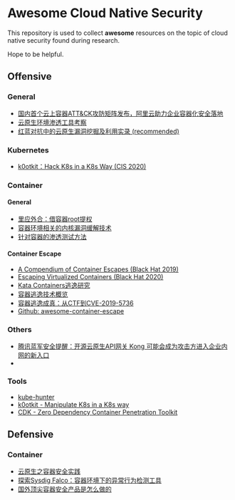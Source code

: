 # Awesome Cloud Native Security

This repository is used to collect **awesome** resources on the topic of cloud native security found during research.

Hope to be helpful.

## Offensive

### General

- [国内首个云上容器ATT&CK攻防矩阵发布，阿里云助力企业容器化安全落地](https://developer.aliyun.com/article/765449)
- [云原生环境渗透工具考察](https://wohin.me/yun-yuan-sheng-huan-jing-shen-tou-xiang-guan-gong-ju-kao-cha/)
- [红蓝对抗中的云原生漏洞挖掘及利用实录 (recommended)](https://mp.weixin.qq.com/s/Aq8RrH34PTkmF8lKzdY38g)

### Kubernetes

- [k0otkit：Hack K8s in a K8s Way (CIS 2020)](https://wohin.me/k0otkit-hack-k8s-in-a-k8s-way/)

### Container

#### General

- [里应外合：借容器root提权](https://wohin.me/li-ying-wai-he-jie-zhu-rong-qi-root/)
- [容器环境相关的内核漏洞缓解技术](https://wohin.me/rong-qi-huan-jing-xiang-guan-de-nei-he-lou-dong-huan-jie-ji-zhu/)
- [针对容器的渗透测试方法](https://wohin.me/zhen-dui-rong-qi-de-shen-tou-ce-shi-fang-fa/)

#### Container Escape

- [A Compendium of Container Escapes (Black Hat 2019)](https://capsule8.com/assets/ug/us-19-Edwards-Compendium-Of-Container-Escapes.pdf)
- [Escaping Virtualized Containers (Black Hat 2020)](https://i.blackhat.com/USA-20/Thursday/us-20-Avrahami-Escaping-Virtualized-Containers.pdf)
- [Kata Containers逃逸研究](https://wohin.me/kata-containerstao-yi-yan-jiu/)
- [容器逃逸技术概览](https://wohin.me/rong-qi-tao-yi-gong-fang-xi-lie-yi-tao-yi-ji-zhu-gai-lan/)
- [容器逃逸成真：从CTF到CVE-2019-5736](https://wohin.me/rong-qi-tao-yi-cheng-zhen-cong-ctfjie-ti-dao-cve-2019-5736lou-dong-wa-jue-fen-xi/)
- [Github: awesome-container-escape](https://github.com/brant-ruan/awesome-container-escape)

### Others

- [腾讯蓝军安全提醒：开源云原生API网关 Kong 可能会成为攻击方进入企业内网的新入口](https://security.tencent.com/index.php/announcement/msg/193)
- []()

### Tools

- [kube-hunter](https://github.com/aquasecurity/kube-hunter)
- [k0otkit - Manipulate K8s in a K8s way](https://github.com/brant-ruan/k0otkit)
- [CDK - Zero Dependency Container Penetration Toolkit](https://github.com/cdk-team/CDK)

## Defensive

### Container

- [云原生之容器安全实践](https://tech.meituan.com/2020/03/12/cloud-native-security.html)
- [探索Sysdig Falco：容器环境下的异常行为检测工具](https://wohin.me/tan-suo-sysdig-falco-rong-qi-huan-jing-xia-de-yi-chang-xing-wei-jian-ce-gong-ju/)
- [国外顶尖容器安全产品是怎么做的](https://mp.weixin.qq.com/s/JypEOt3N0li9l1KToToHZA)
